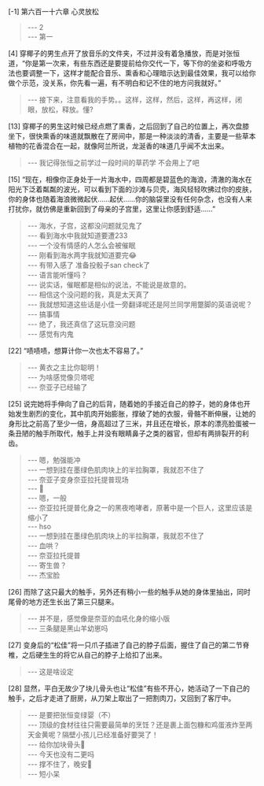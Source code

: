 
[-1] 第六百一十六章 心灵放松
>--- 2<br>
>--- 第一<br>

[4] 穿椰子的男生点开了放音乐的文件夹，不过并没有着急播放，而是对张恒道，“你是第一次来，有些东西还是要提前给你交代一下，等下你的坐姿和呼吸方法也要调整一下，这样才能配合音乐、熏香和心理暗示达到最佳效果，我可以给你做个示范，没关系，你先看一遍，有不明白和记不住的地方问我就好。”
>--- 接下来，注意看我的手势。。这样，这样，然后，这样，再这样，闭眼，放松，释放。懂?<br>

[13] 穿椰子的男生这时候已经点燃了熏香，之后回到了自己的位置上，再次盘膝坐下，很快熏香的味道就飘散在了房间中，那是一种淡淡的清香，主要是一些草本植物的花香混合在一起，就像阿兰所说，龙涎香的味道几乎闻不太出来。
>--- 我记得张恒之前学过一段时间的草药学 不会用上了吧<br>

[15] “现在，相像你正身处于一片海水中，四周都是碧蓝色的海浪，清澈的海水在阳光下泛着粼粼的波光，可以看到下面的沙滩与贝壳，海风轻轻吹拂过你的皮肤，你的身体也随着海浪微微起伏……起伏……你的脑袋里没有任何杂念，也没有人来打扰你，就仿佛是重新回到了母亲的子宫里，这里让你感到舒适……”
>--- 海水，子宫，这都没问题就见鬼了<br>
>--- 看到海水中我就知道要遭233<br>
>--- 一个没有情感的人怎么会被催眠<br>
>--- 刚看到海水两字我就知道要完😂<br>
>--- 有带入感了 准备投骰子san check了<br>
>--- 语言能听懂吗？<br>
>--- 说实话，催眠都是相似的说法，不能说是故意的。<br>
>--- 相信这个没问题的我，真是太天真了<br>
>--- 我就想知道这些话是小佳一旁翻译呢还是阿兰同学用蹩脚的英语说呢？<br>
>--- 搞事情<br>
>--- 绝了，我还真信了这玩意没问题<br>
>--- 感觉有内鬼<br>

[22] “啧啧啧，想算计你一次也太不容易了。”
>--- 黄衣之主比你聪明！<br>
>--- 为啥感觉像贝塔呢<br>
>--- 奈亚子已经输了<br>

[25] 说完她将手伸向了自己的后背，随着她的手接近自己的脖子，她的身体也开始发生剧烈的变化，其中肌肉开始膨胀，撑破了她的衣服，骨骼不断伸展，让她的身形比之前高了至少一倍，身高超过了三米，并且还在增长，原本的漂亮脸蛋被一条丑陋的触手所取代，触手上并没有眼睛鼻子之类的器官，但却有两排裂开的利齿。
>--- 嗯，勉强能冲<br>
>--- 一想到挂在墨绿色肌肉块上的半拉胸罩，我就忍不住了<br>
>--- 奈亚子变身奈亚拉托提普现场<br>
>--- 🤨<br>
>--- 嗯，一般<br>
>--- 奈亚拉托提普化身之一的黑夜咆哮者，原著中是一个巨人，这里应该是缩小了<br>
>--- hso<br>
>--- 一想到挂在墨绿色肌肉块上的半拉胸罩，我就忍不住了<br>
>--- 血哄？<br>
>--- 奈亚拉托提普<br>
>--- 寄生兽？<br>
>--- 杰宝脸<br>

[26] 而除了这只最大的触手，另外还有稍小一些的触手从她的身体里抽出，同时尾骨的地方还生长出了第三只腿来。
>--- 并不是，感觉像是奈亚的血吼化身的缩小版<br>
>--- 三条腿是黑山羊幼崽吗<br>

[27] 变身后的“松佳”将一只爪子插进了自己的脖子后面，握住了自己的第二节脊椎，之后硬生生的将它从自己的脖子上给扣了出来。
>--- 这是啥设定<br>

[28] 显然，平白无故少了块儿骨头也让“松佳”有些不开心，她活动了一下自己的触手，之后才走进了厨房，从刀架上取出了一把割肉刀，又回到了客厅中。
>--- 是要把张恒变绿婴（不）<br>
>--- 顶级的食材往往只需要最简单的烹饪？还是裹上面包糠和鸡蛋液炸至两天金黄呢？隔壁小孩儿已经准备好要哭了！<br>
>--- 给你加块骨头🦴<br>
>--- 今天也没有二更吗<br>
>--- 撑不住了，晚安🌙<br>
>--- 短小呆<br>

